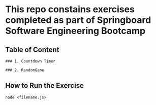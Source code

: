 # This repo constains exercises completed as part of Springboard Software Engineering Bootcamp

## Table of Content

    ### 1. Countdown Timer

    ### 2. RandomGame

## How to Run the Exercise

    node <filename.js>
